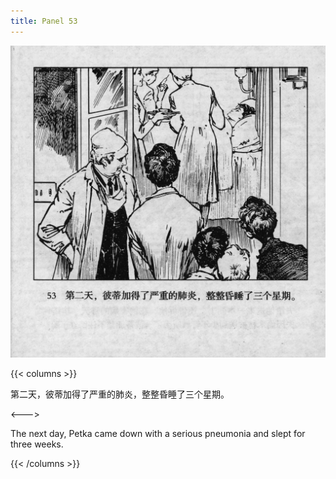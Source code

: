 ```yaml
---
title: Panel 53
---
```


![biao page](./../../images/biao/seifert0726_biao_0057_053.jpg)

{{< columns >}}

第二天，彼蒂加得了严重的肺炎，整整昏睡了三个星期。

<--->

The next day, Petka came down with a serious pneumonia and slept for three weeks.

{{< /columns >}}